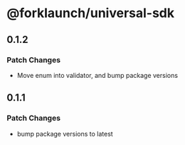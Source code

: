 # @forklaunch/universal-sdk

## 0.1.2

### Patch Changes

- Move enum into validator, and bump package versions

## 0.1.1

### Patch Changes

- bump package versions to latest
